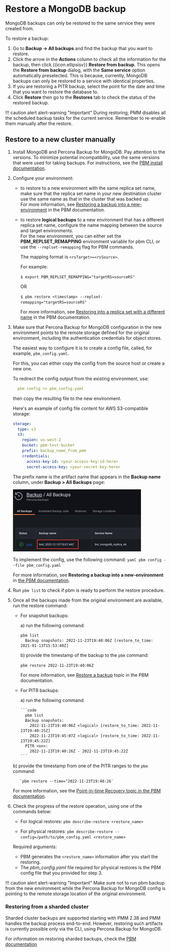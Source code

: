 # Restore a MongoDB backup
MongoDB backups can only be restored to the same service they were created from.

To restore a backup:

1. Go to <i class="uil uil-history"></i> **Backup → All backups** and find the backup that you want to restore.
2. Click the arrow in the **Actions** column to check all the information for the backup, then click {{icon.ellipsisv}} **Restore from backup**.
This opens the **Restore from backup** dialog, with the **Same service** option automatically preselected. This is because, currently, MongoDB backups can only be restored to a service with identical properties.
3. If you are restoring a PITR backup, select the point for the date and time that you want to restore the database to.
4. Click **Restore** then go to the **Restores** tab to check the status of the restored backup.

!!! caution alert alert-warning "Important"
    During restoring, PMM disables all the scheduled backup tasks for the current service. Remember to re-enable them manually after the restore.
    
    
## Restore to a new cluster manually

1. Install MongoDB and Percona Backup for MongoDB. Pay attention to the versions. To minimize potential incompatibility, use the same versions that were used for taking backups.
   For instructions, see the [PBM install documentation](https://docs.percona.com/percona-backup-mongodb/installation.html).
2. Configure your environment:
     - to restore to a new environment with the same replica set name, make sure that the replica set name in your new destination cluster use the same name as that in the cluster that was backed up.<br/>
      For more information, see [Restoring a backup into a new-environment](https://docs.percona.com/percona-backup-mongodb/usage/restore.html#restoring-a-backup-into-a-new-environment) in the PBM documentation. <br> 
     - to restore **logical backups** to a new environment that has a different replica set name, configure the name mapping between the source and target environments. <br/>
      For the new environment, you can either set the **PBM_REPLSET_REMAPPING** environment variable for pbm CLI, or use the `--replset-remapping` flag for PBM commands.

        The mapping format is `<rsTarget>=<rsSource>`.

        For example:

        `$ export PBM_REPLSET_REMAPPING="targetRS=sourceRS"`

        OR 

        `$ pbm restore <timestamp> --replset-remapping="targetRS=sourceRS"`

        For more information, see [Restoring into a replica set with a different name](https://docs.percona.com/percona-backup-mongodb/usage/restore.html#restoring-into-a-cluster-replica-set-with-a-different-name) in the PBM documentation.

3. Make sure that Percona Backup for MongoDB configuration in the new environment points to the remote storage defined for the original environment, including the authentication credentials for object stores.

    The easiest way to configure it is to create a config file, called, for example, `pbm_config.yaml`.

    For this, you can either copy the config from the source host or create a new one.

    To redirect the config output from the existing environment, use:
    ```yaml
      pbm config >> pbm_config.yaml
    ```
    then copy the resulting file to the new environment.

    Here's an example of config file content for AWS S3-compatible storage:

    ```yaml
    storage:
      type: s3
      s3:
        region: us-west-2
        bucket: pbm-test-bucket
        prefix: backup_name_from_pmm
        credentials:
          access-key-id: <your-access-key-id-here>
          secret-access-key: <your-secret-key-here> 
    ```
    The prefix name is the artifact name that appears in the **Backup name** column, under <i class="uil uil-history"></i> **Backup > All Backups** page:

      ![!](../../_images/backup_name.png) 

      To implement the config, use the following command:
        ```yaml
        pbm config --file pbm_config.yaml
        ```

      For more information, see **Restoring a backup into a new-environment** in [the PBM documentation](https://docs.percona.com/percona-backup-mongodb/usage/restore.html#restoring-a-backup-into-a-new-environment).  

4. Run `pbm list` to check if pbm is ready to perform the restore procedure.

5. Once all the backups made from the original environment are available, run the restore command:

     - For snapshot backups:
  
        a) run the following command:
         
          ```code
          pbm list
            Backup snapshots: 2022-11-23T19:40:06Z [restore_to_time: 2021-01-13T15:53:40Z]
          ```
        b) provide the timestamp of the backup to the `pbm` command:

        `pbm restore 2022-11-23T19:40:06Z`

        For more information, see [Restore a backup](https://docs.percona.com/percona-backup-mongodb/usage/restore.html) topic in the PBM documentation.

    - For PITR backups:
        
        a) run the following command:

          ```code
            pbm list
            Backup snapshots:
              2022-11-23T19:40:06Z <logical> [restore_to_time: 2022-11-23T19:40:25Z]
              2022-11-23T19:45:07Z <logical> [restore_to_time: 2022-11-23T19:45:22Z]
            PITR <on>:
              2022-11-23T19:40:26Z - 2022-11-23T19:45:22Z
          ```
    b) provide the timestamp from one of the PITR ranges to the `pbm` command:

          `pbm restore --time="2022-11-23T19:40:26`
        
      For more information, see the [Point-in-time Recovery topic in the PBM documentation](https://docs.percona.com/percona-backup-mongodb/usage/point-in-time-recovery.html).

6. Check the progress of the restore operation, using one of the commands below:

    - For logical restores:
    `pbm describe-restore <restore_name>`

    - For physical restores:
    `pbm describe-restore --config=/path/to/pbm_config.yaml <restore_name>`

    Required arguments:

    - PBM generates the `<restore_name>` information after you start the restoring.
    - The *pbm_config.yaml* file required for physical restores is the PBM config file that you provided for step 3.

!!! caution alert alert-warning "Important"
    Make sure not to run pbm backup from the new environment while the Percona Backup for MongoDB config is pointing to the remote storage location of the original environment.

### Restoring from a sharded cluster 
Sharded cluster backups are supported starting with PMM 2.38 and PMM handles the backup process end-to-end. However, restoring such artifacts is currently possible only via the CLI, using Percona Backup for MongoDB.

For information on restoring sharded backups, check the [PBM documentation](https://docs.percona.com/percona-backup-mongodb/usage/restore.html)